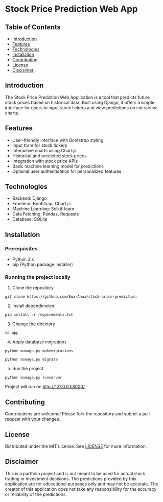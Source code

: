# Stock Price Prediction Web App

## Table of Contents
- [Introduction](#introduction)
- [Features](#features)
- [Technologies](#technologies)
- [Installation](#installation)
- [Contributing](#contributing)
- [License](#license)
- [Disclaimer](#disclaimer)

## Introduction
The Stock Price Prediction Web Application is a tool that predicts future stock prices based on historical data. Built using Django, it offers a simple interface for users to input stock tickers and view predictions on interactive charts. 

## Features
- User-friendly interface with Bootstrap styling
- Input form for stock tickers
- Interactive charts using Chart.js
- Historical and predicted stock prices
- Integration with stock price APIs
- Basic machine learning model for predictions
- Optional user authentication for personalized features

## Technologies
- Backend: Django
- Frontend: Bootstrap, Chart.js
- Machine Learning: Scikit-learn
- Data Fetching: Pandas, Requests
- Database: SQLite

## Installation
### Prerequisites
- Python 3.x
- pip (Python package installer)

### Running the project locally
1. Clone the repository

` git clone https://github.com/Ewa-Anna/stock-price-prediction `

2. Install dependencies

` pip install -r requirements.txt `

3. Change the directory

` cd app `

4. Apply database migrations

` python manage.py makemigrations `

` python manage.py migrate `

5. Run the project

` python manage.py runserver `

Project will run on http://127.0.0.1:8000/

## Contributing
Contributions are welcome! Please fork the repository and submit a pull request with your changes.

## License
Distributed under the MIT License. See [LICENSE](LICENSE) for more information.

## Disclaimer
This is a portfolio project and is not meant to be used for actual stock trading or investment decisions. The predictions provided by this application are for educational purposes only and may not be accurate. The creator of this application does not take any responsibility for the accuracy or reliability of the predictions.